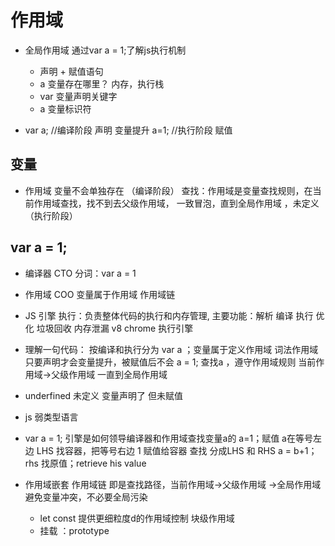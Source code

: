 # 作用域
- 全局作用域 通过var a = 1;了解js执行机制
  - 声明 + 赋值语句
  - a 变量存在哪里？ 内存，执行栈
  - var  变量声明关键字
  - a 变量标识符

- var a; //编译阶段 声明  变量提升
  a=1; //执行阶段 赋值

## 变量
 - 作用域 
   变量不会单独存在 （编译阶段）
   查找：作用域是变量查找规则，在当前作用域查找，找不到去父级作用域，
   一致冒泡，直到全局作用域 ，未定义（执行阶段）
## var a = 1;
  - 编译器 CTO  分词：var a = 1
  - 作用域 COO  变量属于作用域
    作用域链
  - JS 引擎 执行：负责整体代码的执行和内存管理,
    主要功能：解析  编译  执行 优化   垃圾回收  内存泄漏
    v8 chrome 执行引擎
  - 理解一句代码：
    按编译和执行分为 var a ；变量属于定义作用域 词法作用域
    只要声明才会变量提升，被赋值后不会
    a = 1; 查找a ，遵守作用域规则 当前作用域->父级作用域 一直到全局作用域
- underfined  未定义  变量声明了 但未赋值

- js 弱类型语言 
- var a = 1; 
  引擎是如何领导编译器和作用域查找变量a的
     a=1；赋值 a在等号左边 LHS 找容器，把等号右边 1 赋值给容器
     查找 分成LHS 和 RHS 
     a = b+1； rhs 找原值；retrieve his value

- 作用域嵌套
  作用域链  即是查找路径，当前作用域->父级作用域 ->全局作用域
  避免变量冲突，不必要全局污染
   
   - let  const 提供更细粒度d的作用域控制  块级作用域
   - 挂载 ：prototype